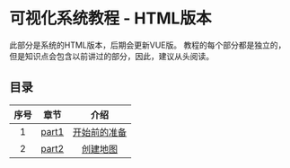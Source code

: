 # 可视化系统教程 - HTML版本

此部分是系统的HTML版本，后期会更新VUE版。
教程的每个部分都是独立的，但是知识点会包含以前讲过的部分，因此，建议从头阅读。

## 目录

序号 | 章节 | 介绍
:-:|:-:|:-:
1 | [part1](https://github.com/larrygogo/VisualData-CoolCoder/blob/master/html/part1 "part1") | [开始前的准备](https://github.com/larrygogo/VisualData-CoolCoder/blob/master/html/part1/%E5%BC%80%E5%A7%8B%E5%89%8D%E7%9A%84%E5%87%86%E5%A4%87.md "开始前的准备")
2 | [part2](https://github.com/larrygogo/VisualData-CoolCoder/blob/master/html/part2 "part2") | [创建地图](https://github.com/larrygogo/VisualData-CoolCoder/blob/master/html/part2/%E5%88%9B%E5%BB%BA%E5%9C%B0%E5%9B%BE.md "创建地图")
